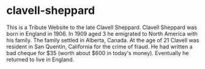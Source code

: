 # clavell-sheppard
This is a Tribute Website to the late Clavell Sheppard.
Clavell Sheppard was born in England in 1906.  In 1909 aged 3 he emigrated to North America with his family.  The family settled in Alberta, Canada.
At the age of 21 Clavell was resident in San Quentin, California for the crime of fraud.  He had written a bad cheque for $35 (worth about $600 in today's money).
Eventually he returned to live in England.
